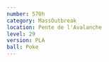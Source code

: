 ```yaml
---
number: 570h
category: MassOutbreak
location: Pente de l'Avalanche
level: 29
version: PLA
ball: Poke
---
```

